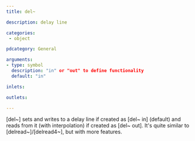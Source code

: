 ```yaml
---
title: del~

description: delay line

categories:
 - object

pdcategory: General

arguments:
- type: symbol
  description: "in" or "out" to define functionality
  default: "in"

inlets:

outlets:

---
```


[del~] sets and writes to a delay line if created as [del~ in] (default) and reads from it (with interpolation) if created as [del~ out]. It's quite similar to [delread~]/[delread4~], but with more features.

